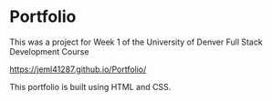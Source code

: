 # Portfolio
This was a project for Week 1 of the University of Denver Full Stack Development Course

https://jeml41287.github.io/Portfolio/

This portfolio is built using HTML and CSS.
